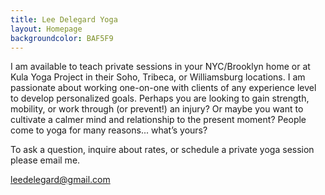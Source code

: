 ```yaml
---
title: Lee Delegard Yoga
layout: Homepage
backgroundcolor: BAF5F9
---
```


I am available to teach private sessions in your NYC/Brooklyn home or at Kula Yoga Project in their Soho, Tribeca, or Williamsburg locations. I am passionate about working one-on-one with clients of any experience level to develop personalized goals. Perhaps you are looking to gain strength, mobility, or work through (or prevent!) an injury? Or maybe you want to cultivate a calmer mind and relationship to the present moment? 
People come to yoga for many reasons... what’s yours? 

To ask a question, inquire about rates, or schedule a private yoga session please email me. 

<a href="mailto:leedelegard@gmail.com?subject=Hello Lee!">leedelegard@gmail.com</a>  
